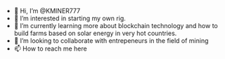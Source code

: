 - 👋 Hi, I’m @KMINER777
- 👀 I’m interested in starting my own rig.
- 🌱 I’m currently learning more about blockchain technology and how to build farms based on solar energy in very hot countries.
- 💞️ I’m looking to collaborate with entrepeneurs in the field of mining 
- 📫 How to reach me here

<!---
KMINER777/KMINER777 is a ✨ special ✨ repository because its `README.md` (this file) appears on your GitHub profile.
You can click the Preview link to take a look at your changes.
--->
